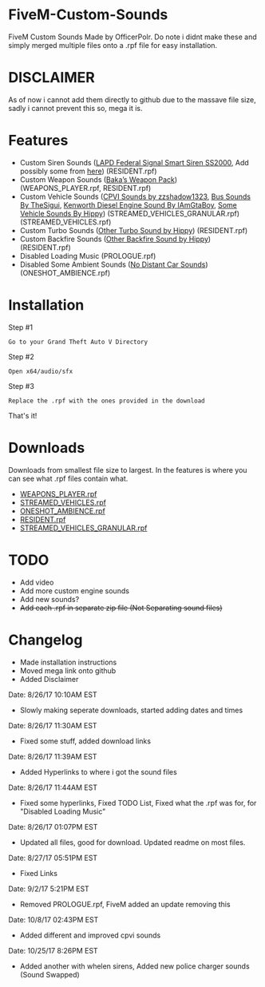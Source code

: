 # FiveM-Custom-Sounds
FiveM Custom Sounds Made by OfficerPolr. Do note i didnt make these and simply merged multiple files onto a .rpf file for easy installation.

# DISCLAIMER
As of now i cannot add them directly to github due to the massave file size, sadly i cannot prevent this so, mega it is.

# Features
* Custom Siren Sounds (<a href="https://www.gta5-mods.com/misc/federal-signal-smart-siren-ss2000-for-siren-mastery">LAPD Federal Signal Smart Siren SS2000</a>, Add possibly some from <a href="https://www.gta5-mods.com/misc/realistic-american-sirens-pack">here</a>) (RESIDENT.rpf)
* Custom Weapon Sounds (<a href="http://www.gtainside.com/en/gta5/mods/88888-bakas-realistic-weapons-sounds/">Baka’s Weapon Pack</a>) (WEAPONS_PLAYER.rpf, RESIDENT.rpf)
* Custom Vehicle Sounds (<a href="https://www.gta5-mods.com/misc/cvpi-v8-sound-mod-2006-2011-engine-v1-by-zzshadow1323">CPVI Sounds by zzshadow1323</a>, <a href="https://www.gta5-mods.com/vehicles/new-bus-sounds">Bus Sounds By TheSigui</a>, <a href="https://www.gta5-mods.com/vehicles/kenworth-diesel-engine-sound-mod">Kenworth Diesel Engine Sound By IAmGtaBoy</a>, <a href="https://www.gta5-mods.com/users/Hippy">Some Vehicle Sounds By Hippy</a>) (STREAMED_VEHICLES_GRANULAR.rpf) (STREAMED_VEHICLES.rpf)
* Custom Turbo Sounds (<a href="https://www.gta5-mods.com/vehicles/other-turbo-sound">Other Turbo Sound by Hippy</a>) (RESIDENT.rpf)
* Custom Backfire Sounds (<a href="https://www.gta5-mods.com/vehicles/other-backfire-sound">Other Backfire Sound by Hippy</a>) (RESIDENT.rpf)
* Disabled Loading Music (PROLOGUE.rpf)
* Disabled Some Ambient Sounds (<a href="https://www.gta5-mods.com/misc/no-distant-car-sounds">No Distant Car Sounds</a>) (ONESHOT_AMBIENCE.rpf)

# Installation
Step #1
```
Go to your Grand Theft Auto V Directory
```
Step #2
```
Open x64/audio/sfx
```
Step #3
```
Replace the .rpf with the ones provided in the download
```
That's it!

# Downloads
Downloads from smallest file size to largest. In the features is where you can see what .rpf files contain what.

* <a href="https://goo.gl/Y78f5v">WEAPONS_PLAYER.rpf</a>
* <a href="https://mega.nz/#!QJtwzDRa!B5MofVtOEmyxJ6hhE1uSmaB8d6cL5ABGcvHe13T06hA">STREAMED_VEHICLES.rpf</a>
* <a href="https://mega.nz/#!EcNBXJoR!6ShmYEyIijZdW-j7xxwsgz6uXZBbeBY5-f1djt18NUw">ONESHOT_AMBIENCE.rpf</a>
* <a href="https://mega.nz/#!QB9nkDob!GxKhWJpx0TWnRETAwsNuJgOTzYLfiAaEfPDKS2ylVXQ">RESIDENT.rpf</a> 
* <a href="https://mega.nz/#!BEFjjZ7A!eEa2hzAsa4UBFs7ddEDFopQWSJ_oIhkHNOkc87BvX00">STREAMED_VEHICLES_GRANULAR.rpf</a>

# TODO
* Add video
* Add more custom engine sounds
* Add new sounds?
* ~~Add each .rpf in separate zip file (Not Separating sound files)~~

# Changelog
* Made installation instructions
* Moved mega link onto github
* Added Disclaimer

Date: 8/26/17 10:10AM EST
* Slowly making seperate downloads, started adding dates and times

Date: 8/26/17 11:30AM EST
* Fixed some stuff, added download links

Date: 8/26/17 11:39AM EST
* Added Hyperlinks to where i got the sound files

Date: 8/26/17 11:44AM EST
* Fixed some hyperlinks, Fixed TODO List, Fixed what the .rpf was for, for "Disabled Loading Music"

Date: 8/26/17 01:07PM EST
* Updated all files, good for download. Updated readme on most files.

Date: 8/27/17 05:51PM EST
* Fixed Links

Date: 9/2/17 5:21PM EST
* Removed PROLOGUE.rpf, FiveM added an update removing this

Date: 10/8/17 02:43PM EST
* Added different and improved cpvi sounds

Date: 10/25/17 8:26PM EST
* Added another with whelen sirens, Added new police charger sounds (Sound Swapped)
